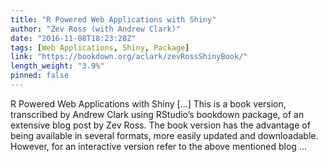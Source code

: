```yaml
---
title: "R Powered Web Applications with Shiny"
author: "Zev Ross (with Andrew Clark)"
date: "2016-11-08T18:23:28Z"
tags: [Web Applications, Shiny, Package]
link: "https://bookdown.org/aclark/zevRossShinyBook/"
length_weight: "3.9%"
pinned: false
---
```


R Powered Web Applications with Shiny [...] This is a book version, transcribed by Andrew Clark using RStudio’s bookdown package, of an extensive blog post by Zev Ross. The book version has the advantage of being available in several formats, more easily updated and downloadable. However, for an interactive version refer to the above mentioned blog ...
